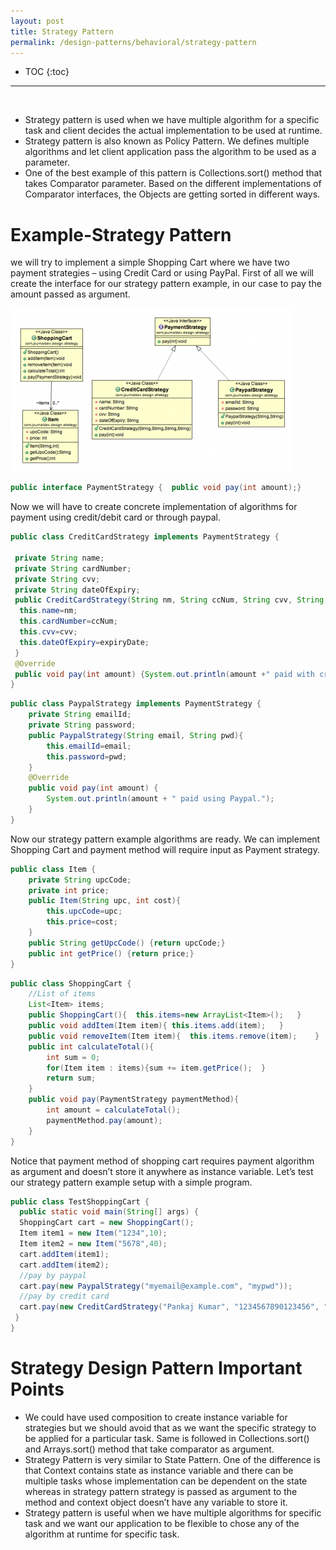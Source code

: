 ```yaml
---
layout: post
title: Strategy Pattern
permalink: /design-patterns/behavioral/strategy-pattern
---
```


- TOC
{:toc}

<hr><br>

- Strategy pattern is used when we have multiple algorithm for a specific task and client decides the actual implementation to be used at runtime.
- Strategy pattern is also known as Policy Pattern. We defines multiple algorithms and let client application pass the algorithm to be used as a parameter.
- One of the best example of this pattern is Collections.sort() method that takes Comparator parameter. Based on the different implementations of Comparator interfaces, the Objects are getting sorted in different ways.

# Example-Strategy Pattern
we will try to implement a simple Shopping Cart where we have two payment strategies – using Credit Card or using PayPal. First of all we will create the interface for our strategy pattern example, in our case to pay the amount passed as argument.

![](https://github.com/arpit04tripathi/files-cdn/raw/cdn/design-patterns/behavioral-strategy.png)

```java
public interface PaymentStrategy {	public void pay(int amount);}
```
Now we will have to create concrete implementation of algorithms for payment using credit/debit card or through paypal.
```java
public class CreditCardStrategy implements PaymentStrategy {

 private String name;
 private String cardNumber;
 private String cvv;
 private String dateOfExpiry;
 public CreditCardStrategy(String nm, String ccNum, String cvv, String expiryDate){
  this.name=nm;
  this.cardNumber=ccNum;
  this.cvv=cvv;
  this.dateOfExpiry=expiryDate;
 }
 @Override
 public void pay(int amount) {System.out.println(amount +" paid with credit/debit card");	}
}
```
```java
public class PaypalStrategy implements PaymentStrategy {
	private String emailId;
	private String password;	
	public PaypalStrategy(String email, String pwd){
		this.emailId=email;
		this.password=pwd;
	}	
	@Override
	public void pay(int amount) {
		System.out.println(amount + " paid using Paypal.");
	}
}
```
Now our strategy pattern example algorithms are ready. We can implement Shopping Cart and payment method will require input as Payment strategy.
```java
public class Item {
	private String upcCode;
	private int price;	
	public Item(String upc, int cost){
		this.upcCode=upc;
		this.price=cost;
	}
	public String getUpcCode() {return upcCode;}
	public int getPrice() {return price;}
}
```
```java
public class ShoppingCart {
	//List of items
	List<Item> items;	
	public ShoppingCart(){	this.items=new ArrayList<Item>();	}	
	public void addItem(Item item){	this.items.add(item);	}	
	public void removeItem(Item item){	this.items.remove(item);	}	
	public int calculateTotal(){
		int sum = 0;
		for(Item item : items){sum += item.getPrice();	}
		return sum;
	}	
	public void pay(PaymentStrategy paymentMethod){
		int amount = calculateTotal();
		paymentMethod.pay(amount);
	}
}
```
Notice that payment method of shopping cart requires payment algorithm as argument and doesn’t store it anywhere as instance variable. Let’s test our strategy pattern example setup with a simple program.
```java
public class TestShoppingCart {
  public static void main(String[] args) {
  ShoppingCart cart = new ShoppingCart();		
  Item item1 = new Item("1234",10);
  Item item2 = new Item("5678",40);		
  cart.addItem(item1);
  cart.addItem(item2);		
  //pay by paypal
  cart.pay(new PaypalStrategy("myemail@example.com", "mypwd"));		
  //pay by credit card
  cart.pay(new CreditCardStrategy("Pankaj Kumar", "1234567890123456", "786", "12/15"));
 }
}
```

# Strategy Design Pattern Important Points
-	We could have used composition to create instance variable for strategies but we should avoid that as we want the specific strategy to be applied for a particular task. Same is followed in Collections.sort() and Arrays.sort() method that take comparator as argument.
-	Strategy Pattern is very similar to State Pattern. One of the difference is that Context contains state as instance variable and there can be multiple tasks whose implementation can be dependent on the state whereas in strategy pattern strategy is passed as argument to the method and context object doesn’t have any variable to store it.
-	Strategy pattern is useful when we have multiple algorithms for specific task and we want our application to be flexible to chose any of the algorithm at runtime for specific task.
